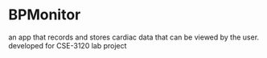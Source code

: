 # BPMonitor
an app that records and stores cardiac data that can be viewed by the user. developed for CSE-3120 lab project
